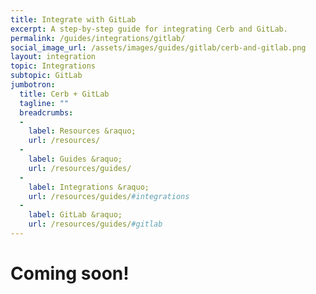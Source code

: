 ```yaml
---
title: Integrate with GitLab
excerpt: A step-by-step guide for integrating Cerb and GitLab.
permalink: /guides/integrations/gitlab/
social_image_url: /assets/images/guides/gitlab/cerb-and-gitlab.png
layout: integration
topic: Integrations
subtopic: GitLab
jumbotron:
  title: Cerb + GitLab
  tagline: ""
  breadcrumbs:
  -
    label: Resources &raquo;
    url: /resources/
  -
    label: Guides &raquo;
    url: /resources/guides/
  -
    label: Integrations &raquo;
    url: /resources/guides/#integrations
  -
    label: GitLab &raquo;
    url: /resources/guides/#gitlab
---
```


# Coming soon!